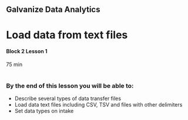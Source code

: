 ## Galvanize Data Analytics
# Load data from text files
#### Block 2 Lesson 1

75 min
<br>
<br>
### By the end of this lesson you will be able to:
* Describe several types of data transfer files
* Load data text files including CSV, TSV and files with other delimiters
* Set data types on intake
